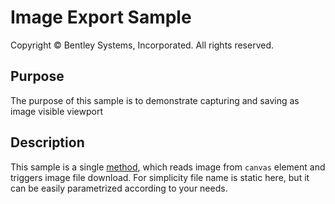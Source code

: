 # Image Export Sample

Copyright © Bentley Systems, Incorporated. All rights reserved.

## Purpose

The purpose of this sample is to demonstrate capturing and saving as image visible viewport

## Description

This sample is a single [method](./ImageExportApp.tsx), which reads image from `canvas` element and triggers image file download. For simplicity file name is static here, but it can be easily parametrized according to your needs.
